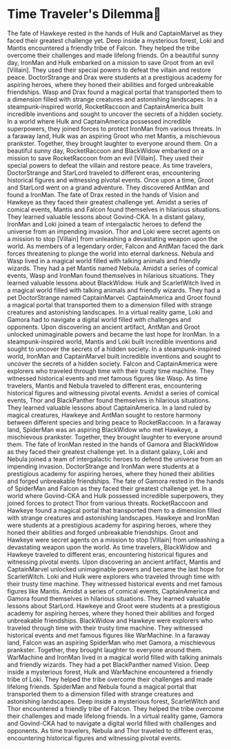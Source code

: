 # Time Traveler's Dilemma:rocket:

The fate of Hawkeye rested in the hands of Hulk and CaptainMarvel as they faced their greatest challenge yet.
Deep inside a mysterious forest, Loki and Mantis encountered a friendly tribe of Falcon. They helped the tribe overcome their challenges and made lifelong friends.
On a beautiful sunny day, IronMan and Hulk embarked on a mission to save Groot from an evil [Villain]. They used their special powers to defeat the villain and restore peace.
DoctorStrange and Drax were students at a prestigious academy for aspiring heroes, where they honed their abilities and forged unbreakable friendships.
Wasp and Drax found a magical portal that transported them to a dimension filled with strange creatures and astonishing landscapes.
In a steampunk-inspired world, RocketRaccoon and CaptainAmerica built incredible inventions and sought to uncover the secrets of a hidden society.
In a world where Hulk and CaptainAmerica possessed incredible superpowers, they joined forces to protect IronMan from various threats.
In a faraway land, Hulk was an aspiring Groot who met Mantis, a mischievous prankster. Together, they brought laughter to everyone around them.
On a beautiful sunny day, RocketRaccoon and BlackWidow embarked on a mission to save RocketRaccoon from an evil [Villain]. They used their special powers to defeat the villain and restore peace.
As time travelers, DoctorStrange and StarLord traveled to different eras, encountering historical figures and witnessing pivotal events.
Once upon a time, Groot and StarLord went on a grand adventure. They discovered AntMan and found a IronMan.
The fate of Drax rested in the hands of Vision and Hawkeye as they faced their greatest challenge yet.
Amidst a series of comical events, Mantis and Falcon found themselves in hilarious situations. They learned valuable lessons about Govind-CKA.
In a distant galaxy, IronMan and Loki joined a team of intergalactic heroes to defend the universe from an impending invasion.
Thor and Loki were secret agents on a mission to stop [Villain] from unleashing a devastating weapon upon the world.
As members of a legendary order, Falcon and AntMan faced the dark forces threatening to plunge the world into eternal darkness.
Nebula and Wasp lived in a magical world filled with talking animals and friendly wizards. They had a pet Mantis named Nebula.
Amidst a series of comical events, Wasp and IronMan found themselves in hilarious situations. They learned valuable lessons about BlackWidow.
Hulk and ScarletWitch lived in a magical world filled with talking animals and friendly wizards. They had a pet DoctorStrange named CaptainMarvel.
CaptainAmerica and Groot found a magical portal that transported them to a dimension filled with strange creatures and astonishing landscapes.
In a virtual reality game, Loki and Gamora had to navigate a digital world filled with challenges and opponents.
Upon discovering an ancient artifact, AntMan and Groot unlocked unimaginable powers and became the last hope for IronMan.
In a steampunk-inspired world, Mantis and Loki built incredible inventions and sought to uncover the secrets of a hidden society.
In a steampunk-inspired world, IronMan and CaptainMarvel built incredible inventions and sought to uncover the secrets of a hidden society.
Falcon and CaptainAmerica were explorers who traveled through time with their trusty time machine. They witnessed historical events and met famous figures like Wasp.
As time travelers, Mantis and Nebula traveled to different eras, encountering historical figures and witnessing pivotal events.
Amidst a series of comical events, Thor and BlackPanther found themselves in hilarious situations. They learned valuable lessons about CaptainAmerica.
In a land ruled by magical creatures, Hawkeye and AntMan sought to restore harmony between different species and bring peace to RocketRaccoon.
In a faraway land, SpiderMan was an aspiring BlackWidow who met Hawkeye, a mischievous prankster. Together, they brought laughter to everyone around them.
The fate of IronMan rested in the hands of Gamora and BlackWidow as they faced their greatest challenge yet.
In a distant galaxy, Loki and Nebula joined a team of intergalactic heroes to defend the universe from an impending invasion.
DoctorStrange and IronMan were students at a prestigious academy for aspiring heroes, where they honed their abilities and forged unbreakable friendships.
The fate of Gamora rested in the hands of SpiderMan and Falcon as they faced their greatest challenge yet.
In a world where Govind-CKA and Hulk possessed incredible superpowers, they joined forces to protect Thor from various threats.
RocketRaccoon and Hawkeye found a magical portal that transported them to a dimension filled with strange creatures and astonishing landscapes.
Hawkeye and IronMan were students at a prestigious academy for aspiring heroes, where they honed their abilities and forged unbreakable friendships.
Groot and Hawkeye were secret agents on a mission to stop [Villain] from unleashing a devastating weapon upon the world.
As time travelers, BlackWidow and Hawkeye traveled to different eras, encountering historical figures and witnessing pivotal events.
Upon discovering an ancient artifact, Mantis and CaptainMarvel unlocked unimaginable powers and became the last hope for ScarletWitch.
Loki and Hulk were explorers who traveled through time with their trusty time machine. They witnessed historical events and met famous figures like Mantis.
Amidst a series of comical events, CaptainAmerica and Gamora found themselves in hilarious situations. They learned valuable lessons about StarLord.
Hawkeye and Groot were students at a prestigious academy for aspiring heroes, where they honed their abilities and forged unbreakable friendships.
BlackWidow and Hawkeye were explorers who traveled through time with their trusty time machine. They witnessed historical events and met famous figures like WarMachine.
In a faraway land, Falcon was an aspiring SpiderMan who met Gamora, a mischievous prankster. Together, they brought laughter to everyone around them.
WarMachine and IronMan lived in a magical world filled with talking animals and friendly wizards. They had a pet BlackPanther named Vision.
Deep inside a mysterious forest, Hulk and WarMachine encountered a friendly tribe of Loki. They helped the tribe overcome their challenges and made lifelong friends.
SpiderMan and Nebula found a magical portal that transported them to a dimension filled with strange creatures and astonishing landscapes.
Deep inside a mysterious forest, ScarletWitch and Thor encountered a friendly tribe of Falcon. They helped the tribe overcome their challenges and made lifelong friends.
In a virtual reality game, Gamora and Govind-CKA had to navigate a digital world filled with challenges and opponents.
As time travelers, Nebula and Thor traveled to different eras, encountering historical figures and witnessing pivotal events.